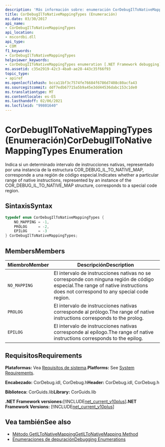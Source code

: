 ```yaml
---
description: 'Más información sobre: enumeración CorDebugIlToNativeMappingTypes ('
title: CorDebugIlToNativeMappingTypes (Enumeración)
ms.date: 03/30/2017
api_name:
- CorDebugIlToNativeMappingTypes
api_location:
- mscordbi.dll
api_type:
- COM
f1_keywords:
- CorDebugIlToNativeMappingTypes
helpviewer_keywords:
- CorDebugIIToNativeMappingTypes enumeration [.NET Framework debugging]
ms.assetid: c35e2919-42c3-4ba0-ae28-443c35f66f93
topic_type:
- apiref
ms.openlocfilehash: bcca11bf3c7574fe76684f6786d7408c80acfa43
ms.sourcegitcommit: ddf7edb67715a5b9a45e3dd44536dabc153c1de0
ms.translationtype: MT
ms.contentlocale: es-ES
ms.lasthandoff: 02/06/2021
ms.locfileid: "99801640"
---
```

# <a name="cordebugiltonativemappingtypes-enumeration"></a><span data-ttu-id="0c29b-103">CorDebugIlToNativeMappingTypes (Enumeración)</span><span class="sxs-lookup"><span data-stu-id="0c29b-103">CorDebugIlToNativeMappingTypes Enumeration</span></span>

<span data-ttu-id="0c29b-104">Indica si un determinado intervalo de instrucciones nativas, representado por una instancia de la estructura COR_DEBUG_IL_TO_NATIVE_MAP, corresponde a una región de código especial.</span><span class="sxs-lookup"><span data-stu-id="0c29b-104">Indicates whether a particular range of native instructions, represented by an instance of the COR_DEBUG_IL_TO_NATIVE_MAP structure, corresponds to a special code region.</span></span>  
  
## <a name="syntax"></a><span data-ttu-id="0c29b-105">Sintaxis</span><span class="sxs-lookup"><span data-stu-id="0c29b-105">Syntax</span></span>  
  
```cpp  
typedef enum CorDebugIlToNativeMappingTypes {  
    NO_MAPPING = -1,  
    PROLOG     = -2,  
    EPILOG     = -3  
} CorDebugIlToNativeMappingTypes;  
```  
  
## <a name="members"></a><span data-ttu-id="0c29b-106">Members</span><span class="sxs-lookup"><span data-stu-id="0c29b-106">Members</span></span>  
  
|<span data-ttu-id="0c29b-107">Miembro</span><span class="sxs-lookup"><span data-stu-id="0c29b-107">Member</span></span>|<span data-ttu-id="0c29b-108">Descripción</span><span class="sxs-lookup"><span data-stu-id="0c29b-108">Description</span></span>|  
|------------|-----------------|  
|`NO_MAPPING`|<span data-ttu-id="0c29b-109">El intervalo de instrucciones nativas no se corresponde con ninguna región de código especial.</span><span class="sxs-lookup"><span data-stu-id="0c29b-109">The range of native instructions does not correspond to any special code region.</span></span>|  
|`PROLOG`|<span data-ttu-id="0c29b-110">El intervalo de instrucciones nativas corresponde al prólogo.</span><span class="sxs-lookup"><span data-stu-id="0c29b-110">The range of native instructions corresponds to the prolog.</span></span>|  
|`EPILOG`|<span data-ttu-id="0c29b-111">El intervalo de instrucciones nativas corresponde al epílogo.</span><span class="sxs-lookup"><span data-stu-id="0c29b-111">The range of native instructions corresponds to the epilog.</span></span>|  
  
## <a name="requirements"></a><span data-ttu-id="0c29b-112">Requisitos</span><span class="sxs-lookup"><span data-stu-id="0c29b-112">Requirements</span></span>  

 <span data-ttu-id="0c29b-113">**Plataformas:** Vea [Requisitos de sistema](../../get-started/system-requirements.md).</span><span class="sxs-lookup"><span data-stu-id="0c29b-113">**Platforms:** See [System Requirements](../../get-started/system-requirements.md).</span></span>  
  
 <span data-ttu-id="0c29b-114">**Encabezado:** CorDebug.idl, CorDebug.h</span><span class="sxs-lookup"><span data-stu-id="0c29b-114">**Header:** CorDebug.idl, CorDebug.h</span></span>  
  
 <span data-ttu-id="0c29b-115">**Biblioteca:** CorGuids.lib</span><span class="sxs-lookup"><span data-stu-id="0c29b-115">**Library:** CorGuids.lib</span></span>  
  
 <span data-ttu-id="0c29b-116">**.NET Framework versiones:**[!INCLUDE[net_current_v10plus](../../../../includes/net-current-v10plus-md.md)]</span><span class="sxs-lookup"><span data-stu-id="0c29b-116">**.NET Framework Versions:** [!INCLUDE[net_current_v10plus](../../../../includes/net-current-v10plus-md.md)]</span></span>  
  
## <a name="see-also"></a><span data-ttu-id="0c29b-117">Vea también</span><span class="sxs-lookup"><span data-stu-id="0c29b-117">See also</span></span>

- [<span data-ttu-id="0c29b-118">Método GetILToNativeMapping</span><span class="sxs-lookup"><span data-stu-id="0c29b-118">GetILToNativeMapping Method</span></span>](icordebugcode-getiltonativemapping-method.md)
- [<span data-ttu-id="0c29b-119">Enumeraciones de depuración</span><span class="sxs-lookup"><span data-stu-id="0c29b-119">Debugging Enumerations</span></span>](debugging-enumerations.md)
